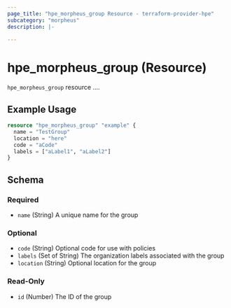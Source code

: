 ```yaml
---
page_title: "hpe_morpheus_group Resource - terraform-provider-hpe"
subcategory: "morpheus"
description: |-
  
---
```

# hpe_morpheus_group (Resource)



`hpe_morpheus_group` resource ....

## Example Usage

```terraform
resource "hpe_morpheus_group" "example" {
  name = "TestGroup"
  location = "here"
  code = "aCode"
  labels = ["aLabel1", "aLabel2"]
}
```

<!-- schema generated by tfplugindocs -->
## Schema

### Required

- `name` (String) A unique name for the group

### Optional

- `code` (String) Optional code for use with policies
- `labels` (Set of String) The organization labels associated with the group
- `location` (String) Optional location for the group

### Read-Only

- `id` (Number) The ID of the group
